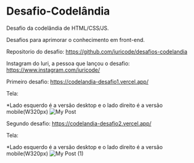 # Desafio-Codelândia
Desafio da codelândia de HTML/CSS/JS.

Desafios para aprimorar o conhecimento em front-end.

Repositorio do desafio: https://github.com/iuricode/desafios-codelandia

Instagram do Iuri, a pessoa que lançou o desafio: https://www.instagram.com/iuricode/


Primeiro desafio: https://codelandia-desafio1.vercel.app/

Tela:

*Lado esquerdo é a versão desktop e o lado direito é a versão mobile(W320px)
![My Post](https://user-images.githubusercontent.com/81323315/124814783-cf119580-df3c-11eb-8ed1-3518adde8df4.jpg)

Segundo desafio: https://codelandia-desafio2.vercel.app/

Tela:

*Lado esquerdo é a versão desktop e o lado direito é a versão mobile(W320px)
![My Post (1)](https://user-images.githubusercontent.com/81323315/124815392-98884a80-df3d-11eb-81d2-1f5cd5d122c6.jpg)
